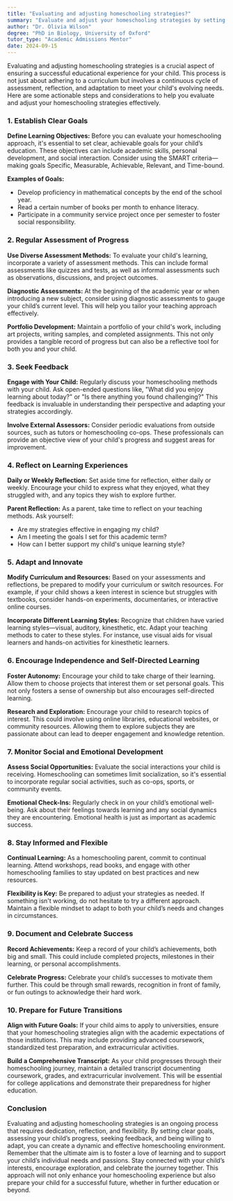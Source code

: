 ```yaml
---
title: "Evaluating and adjusting homeschooling strategies?"
summary: "Evaluate and adjust your homeschooling strategies by setting clear goals and continuously assessing your child's evolving educational needs for success."
author: "Dr. Olivia Wilson"
degree: "PhD in Biology, University of Oxford"
tutor_type: "Academic Admissions Mentor"
date: 2024-09-15
---
```


Evaluating and adjusting homeschooling strategies is a crucial aspect of ensuring a successful educational experience for your child. This process is not just about adhering to a curriculum but involves a continuous cycle of assessment, reflection, and adaptation to meet your child's evolving needs. Here are some actionable steps and considerations to help you evaluate and adjust your homeschooling strategies effectively.

### 1. Establish Clear Goals

**Define Learning Objectives:** 
Before you can evaluate your homeschooling approach, it's essential to set clear, achievable goals for your child’s education. These objectives can include academic skills, personal development, and social interaction. Consider using the SMART criteria—making goals Specific, Measurable, Achievable, Relevant, and Time-bound. 

**Examples of Goals:**
- Develop proficiency in mathematical concepts by the end of the school year.
- Read a certain number of books per month to enhance literacy.
- Participate in a community service project once per semester to foster social responsibility.

### 2. Regular Assessment of Progress

**Use Diverse Assessment Methods:**
To evaluate your child's learning, incorporate a variety of assessment methods. This can include formal assessments like quizzes and tests, as well as informal assessments such as observations, discussions, and project outcomes. 

**Diagnostic Assessments:**
At the beginning of the academic year or when introducing a new subject, consider using diagnostic assessments to gauge your child’s current level. This will help you tailor your teaching approach effectively.

**Portfolio Development:**
Maintain a portfolio of your child's work, including art projects, writing samples, and completed assignments. This not only provides a tangible record of progress but can also be a reflective tool for both you and your child.

### 3. Seek Feedback

**Engage with Your Child:**
Regularly discuss your homeschooling methods with your child. Ask open-ended questions like, "What did you enjoy learning about today?" or "Is there anything you found challenging?" This feedback is invaluable in understanding their perspective and adapting your strategies accordingly.

**Involve External Assessors:**
Consider periodic evaluations from outside sources, such as tutors or homeschooling co-ops. These professionals can provide an objective view of your child's progress and suggest areas for improvement.

### 4. Reflect on Learning Experiences

**Daily or Weekly Reflection:**
Set aside time for reflection, either daily or weekly. Encourage your child to express what they enjoyed, what they struggled with, and any topics they wish to explore further. 

**Parent Reflection:**
As a parent, take time to reflect on your teaching methods. Ask yourself:
- Are my strategies effective in engaging my child?
- Am I meeting the goals I set for this academic term?
- How can I better support my child's unique learning style?

### 5. Adapt and Innovate

**Modify Curriculum and Resources:**
Based on your assessments and reflections, be prepared to modify your curriculum or switch resources. For example, if your child shows a keen interest in science but struggles with textbooks, consider hands-on experiments, documentaries, or interactive online courses.

**Incorporate Different Learning Styles:**
Recognize that children have varied learning styles—visual, auditory, kinesthetic, etc. Adapt your teaching methods to cater to these styles. For instance, use visual aids for visual learners and hands-on activities for kinesthetic learners.

### 6. Encourage Independence and Self-Directed Learning

**Foster Autonomy:**
Encourage your child to take charge of their learning. Allow them to choose projects that interest them or set personal goals. This not only fosters a sense of ownership but also encourages self-directed learning.

**Research and Exploration:**
Encourage your child to research topics of interest. This could involve using online libraries, educational websites, or community resources. Allowing them to explore subjects they are passionate about can lead to deeper engagement and knowledge retention.

### 7. Monitor Social and Emotional Development

**Assess Social Opportunities:**
Evaluate the social interactions your child is receiving. Homeschooling can sometimes limit socialization, so it's essential to incorporate regular social activities, such as co-ops, sports, or community events. 

**Emotional Check-Ins:**
Regularly check in on your child’s emotional well-being. Ask about their feelings towards learning and any social dynamics they are encountering. Emotional health is just as important as academic success.

### 8. Stay Informed and Flexible

**Continual Learning:**
As a homeschooling parent, commit to continual learning. Attend workshops, read books, and engage with other homeschooling families to stay updated on best practices and new resources.

**Flexibility is Key:**
Be prepared to adjust your strategies as needed. If something isn't working, do not hesitate to try a different approach. Maintain a flexible mindset to adapt to both your child’s needs and changes in circumstances.

### 9. Document and Celebrate Success

**Record Achievements:**
Keep a record of your child’s achievements, both big and small. This could include completed projects, milestones in their learning, or personal accomplishments. 

**Celebrate Progress:**
Celebrate your child’s successes to motivate them further. This could be through small rewards, recognition in front of family, or fun outings to acknowledge their hard work.

### 10. Prepare for Future Transitions

**Align with Future Goals:**
If your child aims to apply to universities, ensure that your homeschooling strategies align with the academic expectations of those institutions. This may include providing advanced coursework, standardized test preparation, and extracurricular activities.

**Build a Comprehensive Transcript:**
As your child progresses through their homeschooling journey, maintain a detailed transcript documenting coursework, grades, and extracurricular involvement. This will be essential for college applications and demonstrate their preparedness for higher education.

### Conclusion

Evaluating and adjusting homeschooling strategies is an ongoing process that requires dedication, reflection, and flexibility. By setting clear goals, assessing your child’s progress, seeking feedback, and being willing to adapt, you can create a dynamic and effective homeschooling environment. Remember that the ultimate aim is to foster a love of learning and to support your child’s individual needs and passions. Stay connected with your child’s interests, encourage exploration, and celebrate the journey together. This approach will not only enhance your homeschooling experience but also prepare your child for a successful future, whether in further education or beyond.
    